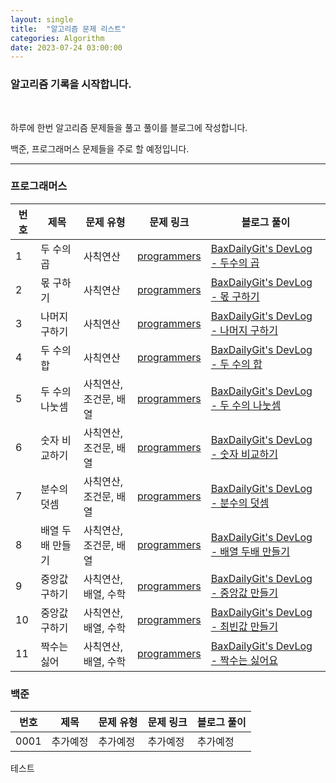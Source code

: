 ```yaml
---
layout: single
title:  "알고리즘 문제 리스트"
categories: Algorithm
date: 2023-07-24 03:00:00
---
```


### 알고리즘 기록을 시작합니다.

<br>

<p>
하루에 한번 알고리즘 문제들을 풀고 풀이를 블로그에 작성합니다.    </p>

<p>백준, 프로그래머스 문제들을 주로 할 예정입니다. </p>


------------------------------

### 프로그래머스

|번호|제목|문제 유형|문제 링크|블로그 풀이|
|------|---|---|---|---|
|1|두 수의 곱|사칙연산|[programmers](https://school.programmers.co.kr/learn/courses/30/lessons/120804)|[BaxDailyGit's DevLog - 두수의 곱](https://baxdailygit.github.io/algorithm/programmers0001/)|
|2|몫 구하기|사칙연산|[programmers](https://school.programmers.co.kr/learn/courses/30/lessons/120805)|[BaxDailyGit's DevLog - 몫 구하기](https://baxdailygit.github.io/algorithm/programmers0002/)|
|3|나머지 구하기|사칙연산|[programmers](https://school.programmers.co.kr/learn/courses/30/lessons/120810)|[BaxDailyGit's DevLog - 나머지 구하기](https://baxdailygit.github.io/algorithm/programmers0003/)|
|4|두 수의 합|사칙연산|[programmers](https://school.programmers.co.kr/learn/courses/30/lessons/120802)|[BaxDailyGit's DevLog - 두 수의 합](https://baxdailygit.github.io/algorithm/programmers0004/)|
|5|두 수의 나눗셈|사칙연산, 조건문, 배열|[programmers](https://school.programmers.co.kr/learn/courses/30/lessons/120807)|[BaxDailyGit's DevLog - 두 수의 나눗셈](https://baxdailygit.github.io/algorithm/programmers0005/)|
|6|숫자 비교하기|사칙연산, 조건문, 배열|[programmers](https://school.programmers.co.kr/learn/courses/30/lessons/120806)|[BaxDailyGit's DevLog - 숫자 비교하기](https://baxdailygit.github.io/algorithm-programmers/programmers0006/)|
|7|분수의 덧셈|사칙연산, 조건문, 배열|[programmers](https://school.programmers.co.kr/learn/courses/30/lessons/120808)|[BaxDailyGit's DevLog - 분수의 덧셈](https://baxdailygit.github.io/algorithm-programmers/programmers0007/)|
|8|배열 두배 만들기|사칙연산, 조건문, 배열|[programmers](https://school.programmers.co.kr/learn/courses/30/lessons/120809)|[BaxDailyGit's DevLog - 배열 두배 만들기](https://baxdailygit.github.io/algorithm-programmers/programmers0008/)|
|9|중앙값 구하기|사칙연산, 배열, 수학|[programmers](https://school.programmers.co.kr/learn/courses/30/lessons/120811)|[BaxDailyGit's DevLog - 중앙값 만들기](https://baxdailygit.github.io/algorithm-programmers/programmers0009/)|
|10|중앙값 구하기|사칙연산, 배열, 수학|[programmers](https://school.programmers.co.kr/learn/courses/30/lessons/120812)|[BaxDailyGit's DevLog - 최빈값 만들기](https://baxdailygit.github.io/algorithm-programmers/programmers0010/)|
|11|짝수는 싫어|사칙연산, 배열, 수학|[programmers](https://school.programmers.co.kr/learn/courses/30/lessons/120813)|[BaxDailyGit's DevLog - 짝수는 싫어요](https://baxdailygit.github.io/algorithm-programmers/programmers0011/)|

### 백준

|번호|제목|문제 유형|문제 링크|블로그 풀이|
|------|---|---|---|---|
|0001|추가예정|추가예정|추가예정|추가예정|


테스트
